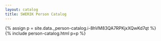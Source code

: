 ```yaml
---
layout: catalog
title: SWERIK Person Catalog
---
```

{% assign p = site.data._person-catalog.i-8hVM83QA7RPKjxXQwKd7qt %}
{% include person-catalog.html p=p %}

